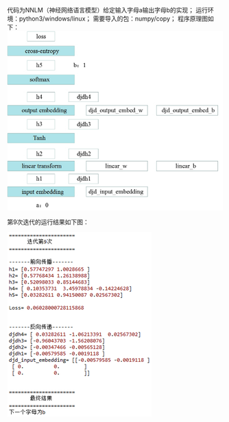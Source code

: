 代码为NNLM（神经网络语言模型）给定输入字母a输出字母b的实现；
运行环境：python3/windows/linux；
需要导入的包：numpy/copy；
程序原理图如下：
![image](https://github.com/JXZe/learn/blob/master/nnlm/%E5%8E%9F%E7%90%86%E5%9B%BE.png)






第9次迭代的运行结果如下图：


![result](https://github.com/JXZe/learn/blob/master/nnlm/result9.png)
